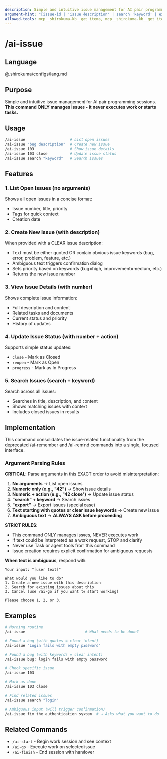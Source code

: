 ```yaml
---
description: Simple and intuitive issue management for AI pair programming
argument-hint: "[issue-id | 'issue description' | search 'keyword' | export]"
allowed-tools: mcp__shirokuma-kb__get_items, mcp__shirokuma-kb__get_item, mcp__shirokuma-kb__create_item, mcp__shirokuma-kb__update_item, mcp__shirokuma-kb__search_items, mcp__shirokuma-kb__list_items
---
```


# /ai-issue

## Language

@.shirokuma/configs/lang.md

## Purpose

Simple and intuitive issue management for AI pair programming sessions.
**This command ONLY manages issues - it never executes work or starts tasks.**

## Usage

```bash
/ai-issue                    # List open issues
/ai-issue "bug description"  # Create new issue
/ai-issue 103                # Show issue details
/ai-issue 103 close          # Update issue status
/ai-issue search "keyword"   # Search issues
```

## Features

### 1. List Open Issues (no arguments)
Shows all open issues in a concise format:
- Issue number, title, priority
- Tags for quick context
- Creation date

### 2. Create New Issue (with description)
When provided with a CLEAR issue description:
- Text must be either quoted OR contain obvious issue keywords (bug, error, problem, feature, etc.)
- Ambiguous text triggers confirmation dialog
- Sets priority based on keywords (bug=high, improvement=medium, etc.)
- Returns the new issue number

### 3. View Issue Details (with number)
Shows complete issue information:
- Full description and content
- Related tasks and documents
- Current status and priority
- History of updates

### 4. Update Issue Status (with number + action)
Supports simple status updates:
- `close` - Mark as Closed
- `reopen` - Mark as Open
- `progress` - Mark as In Progress

### 5. Search Issues (search + keyword)
Search across all issues:
- Searches in title, description, and content
- Shows matching issues with context
- Includes closed issues in results

## Implementation

This command consolidates the issue-related functionality from the deprecated /ai-remember and /ai-remind commands into a single, focused interface.

### Argument Parsing Rules

**CRITICAL**: Parse arguments in this EXACT order to avoid misinterpretation:

1. **No arguments** → List open issues
2. **Numeric only (e.g., "42")** → Show issue details  
3. **Numeric + action (e.g., "42 close")** → Update issue status
4. **"search" + keyword** → Search issues
5. **"export"** → Export issues (special case)
6. **Text starting with quotes or clear issue keywords** → Create new issue
7. **Ambiguous text** → **ALWAYS ASK before proceeding**

**STRICT RULES**:
- This command ONLY manages issues, NEVER executes work
- If text could be interpreted as a work request, STOP and clarify
- Never use Task or agent tools from this command
- Issue creation requires explicit confirmation for ambiguous requests

**When text is ambiguous**, respond with:
```
Your input: "[user text]"

What would you like to do?
1. Create a new issue with this description
2. Search for existing issues about this
3. Cancel (use /ai-go if you want to start working)

Please choose 1, 2, or 3.
```

## Examples

```bash
# Morning routine
/ai-issue                           # What needs to be done?

# Found a bug (with quotes = clear intent)
/ai-issue "Login fails with empty password"

# Found a bug (with keywords = clear intent)  
/ai-issue bug: login fails with empty password

# Check specific issue
/ai-issue 103

# Mark as done
/ai-issue 103 close

# Find related issues
/ai-issue search "login"

# Ambiguous input (will trigger confirmation)
/ai-issue fix the authentication system  # → Asks what you want to do
```

## Related Commands

- `/ai-start` - Begin work session and see context
- `/ai-go` - Execute work on selected issue
- `/ai-finish` - End session with handover